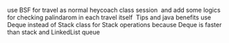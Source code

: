 use BSF for travel as normal heycoach class session
​
and add some logics for checking palindarom in each travel itself
​
Tips and java benefits
use Deque instead of Stack class for Stack operations because Deque is faster than stack and LinkedList queue